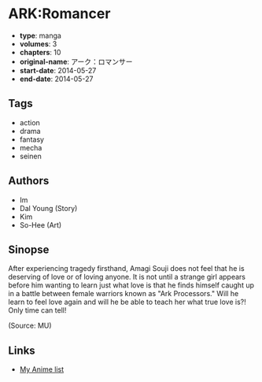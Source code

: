 # ARK:Romancer

-   **type**: manga
-   **volumes**: 3
-   **chapters**: 10
-   **original-name**: アーク：ロマンサー
-   **start-date**: 2014-05-27
-   **end-date**: 2014-05-27

## Tags

-   action
-   drama
-   fantasy
-   mecha
-   seinen

## Authors

-   Im
-   Dal Young (Story)
-   Kim
-   So-Hee (Art)

## Sinopse

After experiencing tragedy firsthand, Amagi Souji does not feel that he is deserving of love or of loving anyone. It is not until a strange girl appears before him wanting to learn just what love is that he finds himself caught up in a battle between female warriors known as "Ark Processors." Will he learn to feel love again and will he be able to teach her what true love is?! Only time can tell!

(Source: MU)

## Links

-   [My Anime list](https://myanimelist.net/manga/73157/ARK_Romancer)
